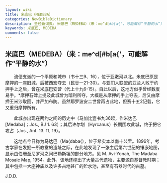 ```yaml
---
layout: wiki
title: 米底巴（MEDEBA）
categories: NewBibleDictionary
description: 圣经新词典: 米底巴（MEDEBA）（来：me^d[#b[a{'，可能解作“平静的水”）
keywords: 米底巴, MEDEBA
comments: false
---
```


## 米底巴（MEDEBA）（来：me^d[#b[a{'，可能解作“平静的水”）

　　流便支派的一个平原和城市（书十三9、16），位于亚嫩河以北。米底巴原是摩押的一座旧城，后被西宏夺去（民廿一21-30）。与亚扪人联盟的亚兰人败于约押手上之后，曾在米底巴安营（代上十九6-15）。自此以后，这地方似乎曾经数度易手。*摩押石碑上提及此城曾为暗利所夺，大概是从摩押的手上夺去，后又由摩押王米沙取回，并严加布防。虽然耶罗波安二世曾再占此地，但赛十五2记载，它又重归摩押所有。

　　此城亦出现在两约之间的历史中（马加比壹书九36起，作米达巴 [Medaba]；Jos., BJ 1. 63）；其后许尔堪（Hyrcanus）长期围攻此城，终于把它攻占（Jos., Ant. 13. 11, 19）。

　　这地点今日称为马达巴（Ma{daba{），位于希实本以南十公里。1896年，考古学家在发掘一所教堂的遗址之际，在此地发现了一张主后第六世纪的镶嵌地图，显示由伯珊至尼罗河之间巴勒斯坦的部分地方。见 M. Avi-Yonah, The Madaba Mosaic Map, 1954。此外，该地还挖出了大量古代遗物，主要源自基督教时期；其中包括一大座神庙以及许多占地甚广的贮水池，甚至有石器时代的古墓。

J.D.D.








